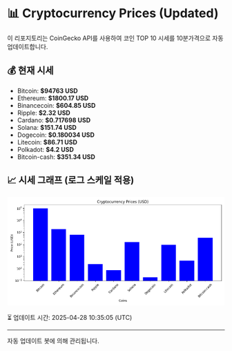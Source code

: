
# 📊 Cryptocurrency Prices (Updated)

이 리포지토리는 CoinGecko API를 사용하여 코인 TOP 10 시세를 10분가격으로 자동 업데이트합니다.

## 💰 현재 시세
- Bitcoin: **$94763 USD**
- Ethereum: **$1800.17 USD**
- Binancecoin: **$604.85 USD**
- Ripple: **$2.32 USD**
- Cardano: **$0.717698 USD**
- Solana: **$151.74 USD**
- Dogecoin: **$0.180034 USD**
- Litecoin: **$86.71 USD**
- Polkadot: **$4.2 USD**
- Bitcoin-cash: **$351.34 USD**

## 📈 시세 그래프 (로그 스케일 적용)
![Crypto Prices](crypto_prices.png)

⏳ 업데이트 시간: 2025-04-28 10:35:05 (UTC)

---
자동 업데이트 봇에 의해 관리됩니다.
